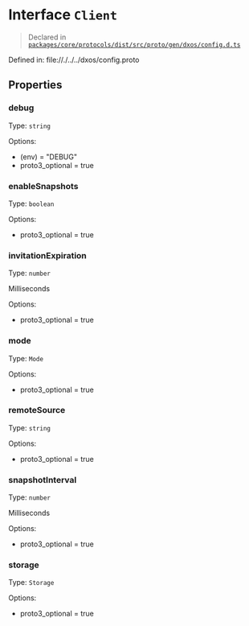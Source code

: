 # Interface `Client`
> Declared in [`packages/core/protocols/dist/src/proto/gen/dxos/config.d.ts`]()

Defined in:
   file://./../../dxos/config.proto
## Properties
### debug 
Type: `string`

Options:
  - (env) = "DEBUG"
  - proto3_optional = true
### enableSnapshots 
Type: `boolean`

Options:
  - proto3_optional = true
### invitationExpiration 
Type: `number`

Milliseconds

Options:
  - proto3_optional = true
### mode 
Type: `Mode`

Options:
  - proto3_optional = true
### remoteSource 
Type: `string`

Options:
  - proto3_optional = true
### snapshotInterval 
Type: `number`

Milliseconds

Options:
  - proto3_optional = true
### storage 
Type: `Storage`

Options:
  - proto3_optional = true